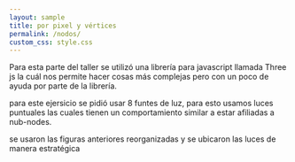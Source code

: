 ```yaml
---
layout: sample
title: por pixel y vértices
permalink: /nodos/
custom_css: style.css
---
```

Para esta parte del taller se utilizó una librería para javascript llamada Three js la cuál nos permite hacer cosas más complejas pero con un poco de ayuda por parte de la librería.

para este ejersicio se pidió usar 8 funtes de luz, para esto usamos luces puntuales las cuales tienen un comportamiento similar a estar afiliadas a nub-nodes.

se usaron las figuras anteriores reorganizadas y se ubicaron las luces de manera estratégica
